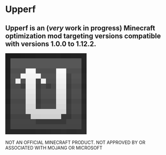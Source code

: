 # Upperf
## Upperf is an (*very* work in progress) Minecraft optimization mod targeting versions compatible with versions 1.0.0 to 1.12.2.

![The Upperf logo in a 256 by 256 resoulution.](https://github.com/Idkbuster40/Upperf/blob/master/upperf_logo_256.png) 

NOT AN OFFICIAL MINECRAFT PRODUCT. NOT APPROVED BY OR ASSOCIATED WITH MOJANG OR MICROSOFT
